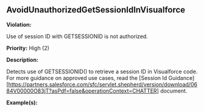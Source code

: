 AvoidUnauthorizedGetSessionIdInVisualforce[](#avoidunauthorizedgetsessionidinvisualforce)
------------------------------------------------------------------------------------------------------------------------------------------------------

**Violation:**

   Use of session ID with GETSESSIONID is not authorized.


**Priority:** High (2)

**Description:**

   Detects use of GETSESSIONID() to retrieve a session ID in Visualforce code. For more guidance on approved use cases, read the [Session Id Guidance][https://partners.salesforce.com/sfc/servlet.shepherd/version/download/0684V00000O83jT?asPdf=false&operationContext=CHATTER] document.

**Example(s):**

   

